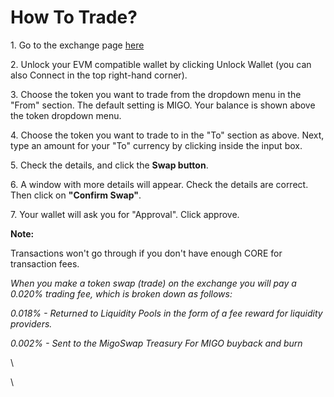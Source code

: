 # How To Trade?

1\. Go to the exchange page [here](https://dex.migoswap.org/#/swap)

2\. Unlock your EVM compatible wallet by clicking Unlock Wallet (you can also Connect in the top right-hand corner).&#x20;

3\. Choose the token you want to trade from the dropdown menu in the "From" section. The default setting is MIGO. Your balance is shown above the token dropdown menu.

4\. Choose the token you want to trade to in the "To" section as above. Next, type an amount for your "To" currency by clicking inside the input box.

5\. Check the details, and click the **Swap button**.

6\. A window with more details will appear. Check the details are correct. Then click on **"Confirm Swap"**.

7\. Your wallet will ask you for "Approval". Click approve.&#x20;

**Note:**&#x20;

Transactions won't go through if you don't have enough CORE for transaction fees.



_When you make a token swap (trade) on the exchange you will pay a 0.020% trading fee, which is broken down as follows:_

_0.018% - Returned to Liquidity Pools in the form of a fee reward for liquidity providers._

_0.002% - Sent to the MigoSwap Treasury For MIGO buyback and burn_

\


\
